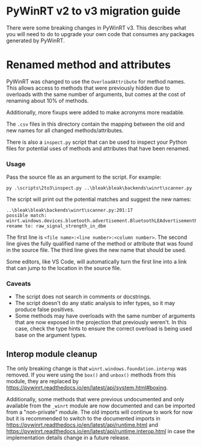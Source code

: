 # PyWinRT v2 to v3 migration guide

There were some breaking changes in PyWinRT v3. This describes what
you will need to do to upgrade your own code that consumes any packages
generated by PyWinRT.

# Renamed method and attributes

PyWinRT was changed to use the `OverloadAttribute` for method names. This allows
access to methods that were previously hidden due to overloads with the same
number of arguments, but comes at the cost of renaming about 10% of methods.

Additionally, more fixups were added to make acronyms more readable.

The `.csv` files in this directory contain the mapping between the old and new
names for all changed methods/attributes.

There is also a `inspect.py` script that can be used to inspect your Python
files for potential uses of methods and attributes that have been renamed.

### Usage

Pass the source file as an argument to the script. For example:

    py .\scripts\2to3\inspect.py ..\bleak\bleak\backends\winrt\scanner.py

The script will print out the potential matches and suggest the new names:

    ..\bleak\bleak\backends\winrt\scanner.py:201:17
    possible match: winrt.windows.devices.bluetooth.advertisement.BluetoothLEAdvertisementReceivedEventArgs.raw_signal_strength_in_d_bm
    rename to: raw_signal_strength_in_dbm

The first line is `<file name>:<line number>:<column number>`. The second line
gives the fully qualified name of the method or attribute that was found in the
source file. The third line gives the new name that should be used.

Some editors, like VS Code, will automatically turn the first line into a link
that can jump to the location in the source file.

### Caveats

* The script does not search in comments or docstrings.
* The script doesn't do any static analysis to infer types, so it may produce
  false positives.
* Some methods may have overloads with the same number of arguments that are
  now exposed in the projection that previously weren't. In this case, check
  the type hints to ensure the correct overload is being used base on the
  argument types.

## Interop module cleanup

The only breaking change is that `winrt.windows.foundation.interop` was removed.
If you were using the `box()` and `unbox()` methods from this module, they are
replaced by <https://pywinrt.readthedocs.io/en/latest/api/system.html#boxing>.

Additionally, some methods that were previous undocumented and only available
from the `_winrt` module are now documented and can be imported from a
"non-private" module. The old imports will continue to work for now but it is
recommended to switch to the documented imports in
<https://pywinrt.readthedocs.io/en/latest/api/runtime.html> and
<https://pywinrt.readthedocs.io/en/latest/api/runtime.interop.html> in case the
implementation details change in a future release.
